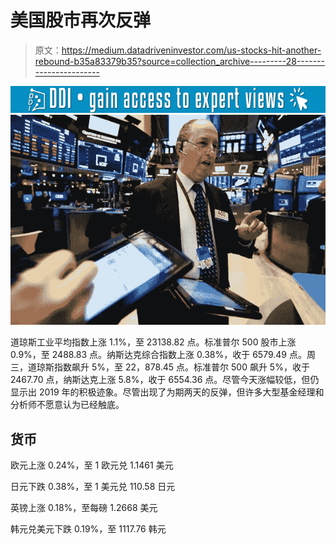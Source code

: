# 美国股市再次反弹

> 原文：<https://medium.datadriveninvestor.com/us-stocks-hit-another-rebound-b35a83379b35?source=collection_archive---------28----------------------->

[![](img/823a89cfecfd53c32e7391d048afb64c.png)](http://www.track.datadriveninvestor.com/1B9E)![](img/015cdfa1852affde2c42cfbc7fb5b735.png)

道琼斯工业平均指数上涨 1.1%，至 23138.82 点。标准普尔 500 股市上涨 0.9%，至 2488.83 点。纳斯达克综合指数上涨 0.38%，收于 6579.49 点。周三，道琼斯指数飙升 5%，至 22，878.45 点。标准普尔 500 飙升 5%，收于 2467.70 点，纳斯达克上涨 5.8%，收于 6554.36 点。尽管今天涨幅较低，但仍显示出 2019 年的积极迹象。尽管出现了为期两天的反弹，但许多大型基金经理和分析师不愿意认为已经触底。

## 货币

欧元上涨 0.24%，至 1 欧元兑 1.1461 美元

日元下跌 0.38%，至 1 美元兑 110.58 日元

英镑上涨 0.18%，至每磅 1.2668 美元

韩元兑美元下跌 0.19%，至 1117.76 韩元